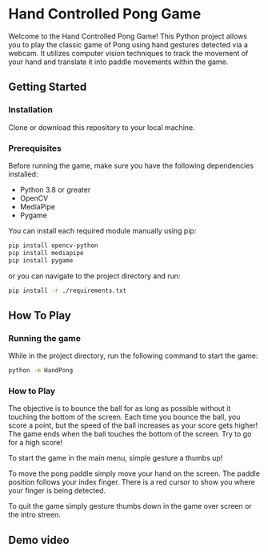 # Hand Controlled Pong Game

Welcome to the Hand Controlled Pong Game! This Python project allows you to play the classic game of Pong using hand gestures detected via a webcam. It utilizes computer vision techniques to track the movement of your hand and translate it into paddle movements within the game.

## Getting Started

### Installation

Clone or download this repository to your local machine.

### Prerequisites   

Before running the game, make sure you have the following dependencies installed:

- Python 3.8 or greater
- OpenCV
- MediaPipe
- Pygame

You can install each required module manually using pip:

```bash
pip install opencv-python
pip install mediapipe
pip install pygame
```

or you can navigate to the project directory and run:

```bash
pip install -r ./requirements.txt
```
## How To Play

### Running the game

While in the project directory, run the following command to start the game:

```bash
python -m HandPong
```

### How to Play

The objective is to bounce the ball for as long as possible without it touching the bottom of the screen.
Each time you bounce the ball, you score a point, but the speed of the ball increases as your score gets higher!
The game ends when the ball touches the bottom of the screen. Try to go for a high score!

To start the game in the main menu, simple gesture a thumbs up!

To move the pong paddle simply move your hand on the screen. 
The paddle position follows your index finger. There is a red cursor to show you where your finger is being detected.

To quit the game simply gesture thumbs down in the game over screen or the intro streen.

## Demo video
